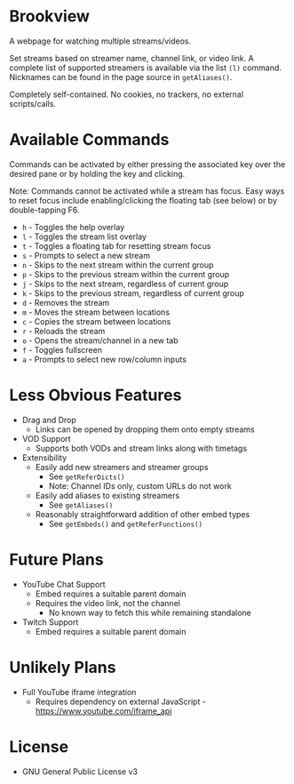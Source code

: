 # Brookview
A webpage for watching multiple streams/videos.

Set streams based on streamer name, channel link, or video link. A complete list of supported streamers is available via the list ``(l)`` command. Nicknames can be found in the page source in ```getAliases()```.

Completely self-contained. No cookies, no trackers, no external scripts/calls.

# Available Commands
Commands can be activated by either pressing the associated key over the desired pane or by holding the key and clicking.

Note: Commands cannot be activated while a stream has focus. Easy ways to reset focus include enabling/clicking the floating tab (see below) or by double-tapping F6.

- ``h`` - Toggles the help overlay
- ``l`` - Toggles the stream list overlay
- ``t`` - Toggles a floating tab for resetting stream focus
- ``s`` - Prompts to select a new stream
- ``n`` - Skips to the next stream within the current group
- ``p`` - Skips to the previous stream within the current group
- ``j`` - Skips to the next stream, regardless of current group
- ``k`` - Skips to the previous stream, regardless of current group
- ``d`` - Removes the stream
- ``m`` - Moves the stream between locations
- ``c`` - Copies the stream between locations
- ``r`` - Reloads the stream
- ``o`` - Opens the stream/channel in a new tab
- ``f`` - Toggles fullscreen
- ``a`` - Prompts to select new row/column inputs

# Less Obvious Features
- Drag and Drop
    - Links can be opened by dropping them onto empty streams
- VOD Support
    - Supports both VODs and stream links along with timetags
- Extensibility
    - Easily add new streamers and streamer groups
        - See ``getReferDicts()``
        - Note: Channel IDs only, custom URLs do not work
    - Easily add aliases to existing streamers
        - See ``getAliases()``
    - Reasonably straightforward addition of other embed types
        - See ``getEmbeds()`` and ``getReferFunctions()``

# Future Plans
- YouTube Chat Support
    - Embed requires a suitable parent domain
    - Requires the video link, not the channel
        - No known way to fetch this while remaining standalone
- Twitch Support
    - Embed requires a suitable parent domain

# Unlikely Plans
- Full YouTube iframe integration
    - Requires dependency on external JavaScript - https://www.youtube.com/iframe_api

# License
- GNU General Public License v3